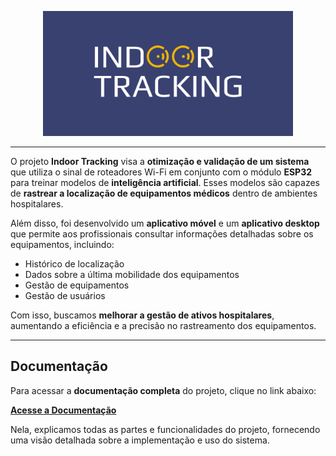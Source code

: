 <p align="center">
  <img src="../assets/logo.png" alt="Logo" width="400" height="200">
</p>

---

O projeto **Indoor Tracking** visa a **otimização e validação de um sistema** que utiliza o sinal de roteadores Wi-Fi em conjunto com o módulo **ESP32** para treinar modelos de **inteligência artificial**. Esses modelos são capazes de **rastrear a localização de equipamentos médicos** dentro de ambientes hospitalares.

Além disso, foi desenvolvido um **aplicativo móvel** e um **aplicativo desktop** que permite aos profissionais consultar informações detalhadas sobre os equipamentos, incluindo:

- Histórico de localização
- Dados sobre a última mobilidade dos equipamentos
- Gestão de equipamentos
- Gestão de usuários

Com isso, buscamos **melhorar a gestão de ativos hospitalares**, aumentando a eficiência e a precisão no rastreamento dos equipamentos.

---

## Documentação

Para acessar a **documentação completa** do projeto, clique no link abaixo:

[**Acesse a Documentação**](https://indoortrackingteam.github.io/indoor-tracking-docs/docs/intro)

Nela, explicamos todas as partes e funcionalidades do projeto, fornecendo uma visão detalhada sobre a implementação e uso do sistema.
